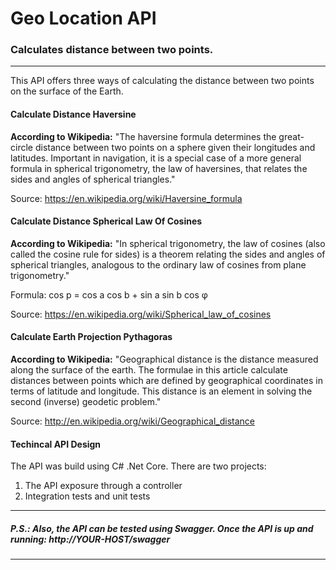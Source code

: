 # **Geo Location API**
### Calculates distance between two points.

*********************************************

This API offers three ways of calculating the distance between two points on the surface of the Earth.

#### Calculate Distance Haversine

**According to Wikipedia:** "The haversine formula determines the great-circle distance between two points on a sphere given their longitudes and latitudes. Important in navigation, it is a special case of a more general formula in spherical trigonometry, the law of haversines, that relates the sides and angles of spherical triangles."

Source: https://en.wikipedia.org/wiki/Haversine_formula

#### Calculate Distance Spherical Law Of Cosines

**According to Wikipedia:** "In spherical trigonometry, the law of cosines (also called the cosine rule for sides) is a theorem relating the sides and angles of spherical triangles, analogous to the ordinary law of cosines from plane trigonometry."

Formula: cos p = cos a cos b + sin a sin b cos φ

Source: https://en.wikipedia.org/wiki/Spherical_law_of_cosines

#### Calculate Earth Projection Pythagoras

**According to Wikipedia:** "Geographical distance is the distance measured along the surface of the earth. The formulae in this article calculate distances between points which are defined by geographical coordinates in terms of latitude and longitude. This distance is an element in solving the second (inverse) geodetic problem."

Source: http://en.wikipedia.org/wiki/Geographical_distance



#### Techincal API Design

The API was build using C# .Net Core. There are two projects:

1) The API exposure through a controller
2) Integration tests and unit tests

*********************************************
##### **P.S.: Also, the API can be tested using Swagger. Once the API is up and running: http://YOUR-HOST/swagger**
*********************************************
